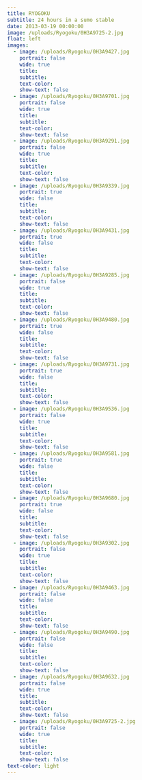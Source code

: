 ```yaml
---
title: RYOGOKU
subtitle: 24 hours in a sumo stable
date: 2013-03-19 00:00:00
image: /uploads/Ryogoku/0H3A9725-2.jpg
float: left
images:
  - image: /uploads/Ryogoku/0H3A9427.jpg
    portrait: false
    wide: true
    title:
    subtitle:
    text-color:
    show-text: false
  - image: /uploads/Ryogoku/0H3A9701.jpg
    portrait: false
    wide: true
    title:
    subtitle:
    text-color:
    show-text: false
  - image: /uploads/Ryogoku/0H3A9291.jpg
    portrait: false
    wide: true
    title:
    subtitle:
    text-color:
    show-text: false
  - image: /uploads/Ryogoku/0H3A9339.jpg
    portrait: true
    wide: false
    title:
    subtitle:
    text-color:
    show-text: false
  - image: /uploads/Ryogoku/0H3A9431.jpg
    portrait: true
    wide: false
    title:
    subtitle:
    text-color:
    show-text: false
  - image: /uploads/Ryogoku/0H3A9285.jpg
    portrait: false
    wide: true
    title:
    subtitle:
    text-color:
    show-text: false
  - image: /uploads/Ryogoku/0H3A9480.jpg
    portrait: true
    wide: false
    title:
    subtitle:
    text-color:
    show-text: false
  - image: /uploads/Ryogoku/0H3A9731.jpg
    portrait: true
    wide: false
    title:
    subtitle:
    text-color:
    show-text: false
  - image: /uploads/Ryogoku/0H3A9536.jpg
    portrait: false
    wide: true
    title:
    subtitle:
    text-color:
    show-text: false
  - image: /uploads/Ryogoku/0H3A9581.jpg
    portrait: true
    wide: false
    title:
    subtitle:
    text-color:
    show-text: false
  - image: /uploads/Ryogoku/0H3A9680.jpg
    portrait: true
    wide: false
    title:
    subtitle:
    text-color:
    show-text: false
  - image: /uploads/Ryogoku/0H3A9302.jpg
    portrait: false
    wide: true
    title:
    subtitle:
    text-color:
    show-text: false
  - image: /uploads/Ryogoku/0H3A9463.jpg
    portrait: false
    wide: false
    title:
    subtitle:
    text-color:
    show-text: false
  - image: /uploads/Ryogoku/0H3A9490.jpg
    portrait: false
    wide: false
    title:
    subtitle:
    text-color:
    show-text: false
  - image: /uploads/Ryogoku/0H3A9632.jpg
    portrait: false
    wide: true
    title:
    subtitle:
    text-color:
    show-text: false
  - image: /uploads/Ryogoku/0H3A9725-2.jpg
    portrait: false
    wide: true
    title:
    subtitle:
    text-color:
    show-text: false
text-color: light
---
```



